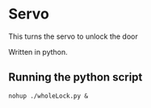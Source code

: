 # Servo

This turns the servo to unlock the door

Written in python. 

## Running the python script

```
nohup ./wholeLock.py &
```
